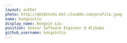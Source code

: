 ```yaml
---
layout: author
photo: http://q6zbtnu5s.bkt.clouddn.com/profile.jpeg
name: hongxinliu
display_name: Hongxin Liu
position: Senior Software Engineer @ Alibaba
github_username: hongxinliu
---
```


